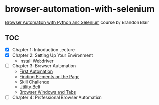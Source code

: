 # browser-automation-with-selenium

[Browser Automation with Python and Selenium][1] course by Brandon Blair

## TOC

- [x] Chapter 1: Introduction Lecture
- [x] Chapter 2: Setting Up Your Environment
  - [Install Webdriver](src/chapter2/using_webdriver_manager.py)
- [ ] Chapter 3: Browser Automation
  - [First Automation](src/chapter3/first_automation.py)
  - [Finding Elements on the Page](src/chapter3/find_elements.py)
  - [Skill Challenge](src/chapter3/exercise.py)
  - [Utility Belt](src/chapter3/utility_belt.py)
  - [Browser Windows and Tabs](src/chapter3/browser_windows_and_tabs.py)
- [ ] Chapter 4: Professional Browser Automation

[1]: https://learning.oreilly.com/videos/browser-automation-with/9781800560161
